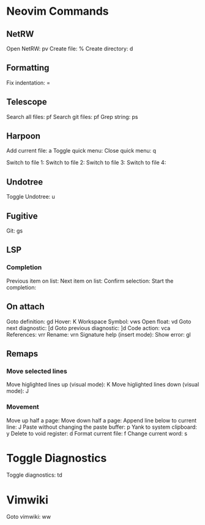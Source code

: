 # Neovim Commands

## NetRW

Open NetRW: 	 <leader>pv
Create file: 	  % <filename>
Create directory: d <dirname>

## Formatting
Fix indentation: =

## Telescope
Search all files: <leader>pf
Search git files: <C-p>pf
Grep string:	  <leader>ps

## Harpoon
Add current file:  <leader>a
Toggle quick menu: <C-e>
Close quick menu:  q

Switch to file 1:  <C-h>
Switch to file 2:  <C-t>
Switch to file 3:  <C-n>
Switch to file 4:  <C-s>

## Undotree
Toggle Undotree: <leader>u

## Fugitive
Git: <leader>gs

## LSP
### Completion
Previous item on list:	<C-p>
Next item on list:	<C-n>
Confirm selection:	<C-y>
Start the completion:	<C-Space>

## On attach
Goto definition: gd
Hover: K
Workspace Symbol: <leader>vws
Open float: <leader>vd
Goto next diagnostic: [d
Goto previous diagnostic: ]d
Code action: <leader>vca
References: <leader>vrr
Rename: <leader>vrn
Signature help (insert mode): <C-h>
Show error: gl

## Remaps
### Move selected lines
Move higlighted lines up (visual mode):   K
Move higlighted lines down (visual mode): J

### Movement
Move up half a page:   <C-u>
Move down half a page: <C-d>
Append line below to current line: J
Paste without changing the paste buffer: <leader>p
Yank to system clipboard: <leader>y
Delete to void register: <leader>d
Format current file: <leader>f
Change current word: <leader>s

# Toggle Diagnostics
Toggle diagnostics: <leader>td

# Vimwiki
Goto vimwiki: <leader>ww
